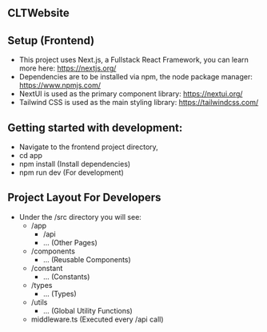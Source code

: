 ## CLTWebsite

## Setup (Frontend)
- This project uses Next.js, a Fullstack React Framework, you can learn more here: https://nextjs.org/
- Dependencies are to be installed via npm, the node package manager: https://www.npmjs.com/ 
- NextUI is used as the primary component library: https://nextui.org/ 
- Tailwind CSS is used as the main styling library: https://tailwindcss.com/ 

## Getting started with development:
- Navigate to the frontend project directory, 
- cd app
- npm install (Install dependencies)
- npm run dev (For development)

## Project Layout For Developers
- Under the /src directory you will see:
    - /app
        - /api 
        - ... (Other Pages)
    - /components
        - ... (Reusable Components)
    - /constant
        - ... (Constants)
    - /types
        - ... (Types)
    - /utils 
        - ... (Global Utility Functions)
    - middleware.ts (Executed every /api call)

